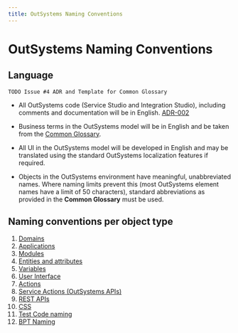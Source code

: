 ```yaml
---
title: OutSystems Naming Conventions
---
```

# OutSystems Naming Conventions

## Language

    TODO Issue #4 ADR and Template for Common Glossary

* All OutSystems code (Service Studio and Integration Studio), including comments and documentation will be in English. [ADR-002](adr\ADR-002-standard-language-is-English.html)
* Business terms in the OutSystems model will be in English and be taken from the [Common Glossary](../common-glossary-template.html).

* All UI in the OutSystems model will be developed in English and may be translated using the standard OutSystems localization features if required.
* Objects in the OutSystems environment have meaningful, unabbreviated names. Where naming limits prevent this (most OutSystems element names have a limit of 50 characters), standard abbreviations as provided in the **Common Glossary** must be used.

## Naming conventions per object type

1. [Domains](../naming/domain-naming.md)
1. [Applications](../naming/application-naming.md)
1. [Modules](../naming/module-naming.md)
1. [Entities and attributes](naming\entity-naming.html)
1. [Variables](naming\variable-naming.html)
1. [User Interface](naming\user-interface-naming.html)
1. [Actions](naming\action-naming.html)
1. [Service Actions (OutSystems APIs)](naming\service-action-naming.html)
1. [REST APIs](naming\rest-api-naming.html)
1. [CSS](naming\css-naming.html)
1. [Test Code naming](naming\test-code-naming.html)
1. [BPT Naming](naming\bpt-naming.html)
